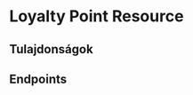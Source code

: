 # Loyalty Point Resource

## Tulajdonságok

<ResourceProperties :resource="'loyalty_point'" :lang="'hu'"/>

## Endpoints

[//]: <> (GET ENDPOINT)
<ResourceEndpoint :resource="'loyalty_point'" :endpoint="'get'" :lang="'hu'">

<template v-slot:responseJSON>

<<< @/docs/fixtures/api/loyalty_point/response/json/get_id.json

</template>

<template v-slot:responseXML>

<<< @/docs/fixtures/api/loyalty_point/response/xml/get_id.xml

</template>

</ResourceEndpoint>

[//]: <> (GETCOLLECTION ENDPOINT)
<ResourceEndpoint :resource="'loyalty_point'" :endpoint="'getCollection'" :lang="'hu'">

<template v-slot:responseJSON>

<<< @/docs/fixtures/api/loyalty_point/response/json/get_page.json

</template>

<template v-slot:responseXML>

<<< @/docs/fixtures/api/loyalty_point/response/xml/get_page.xml

</template>

</ResourceEndpoint>

[//]: <> (POST ENDPOINT)
<ResourceEndpoint :resource="'loyalty_point'" :endpoint="'post'" :lang="'hu'">

<template v-slot:request>

<<< @/docs/fixtures/api/loyalty_point/request/post.json

</template>

<template v-slot:responseJSON>

<<< @/docs/fixtures/api/loyalty_point/response/json/get_id.json

</template>

<template v-slot:responseXML>

<<< @/docs/fixtures/api/loyalty_point/response/xml/get_id.xml

</template>

</ResourceEndpoint>

[//]: <> (PUT ENDPOINT)
<ResourceEndpoint :resource="'loyalty_point'" :endpoint="'put'" :lang="'hu'">

<template v-slot:request>

<<< @/docs/fixtures/api/loyalty_point/request/put.json

</template>

<template v-slot:responseJSON>

<<< @/docs/fixtures/api/loyalty_point/response/json/get_id.json

</template>

<template v-slot:responseXML>

<<< @/docs/fixtures/api/loyalty_point/response/xml/get_id.xml

</template>

</ResourceEndpoint>

[//]: <> (DELETE ENDPOINT)
<ResourceEndpoint :resource="'loyalty_point'" :endpoint="'delete'" :lang="'hu'"/>

